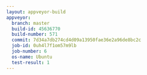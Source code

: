 ```yaml
---
layout: appveyor-build
appveyor:
  branch: master
  build-id: 45636770
  build-number: 571
  commit: 7d34a7db274cd4d09a13950fae36e2a96de8bc2c
  job-id: 0uh4l7f1om57m9lb
  job-number: 6
  os-name: Ubuntu
  test-result: 1
---
```

